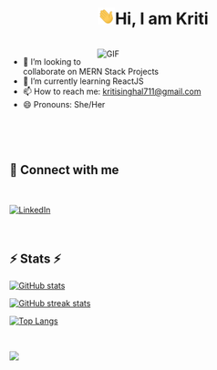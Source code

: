 <h1 align="center"> <img src="https://raw.githubusercontent.com/ABSphreak/ABSphreak/master/gifs/Hi.gif" width="30px">Hi, I am Kriti 
</h1>
<br>
<img align="right" alt="GIF" src="https://media.giphy.com/media/L1R1tvI9svkIWwpVYr/giphy.gif" width="350px">

<!-- - 👯 I’m looking to collaborate on ...
🤔 I’m looking for help with ...
- 💬 Ask me about ...
- ⚡ Fun fact: ... participant at GirlScript Summer of Code
https://media.giphy.com/media/L1R1tvI9svkIWwpVYr/giphy.gif
-->

-   🔭 I’m looking to collaborate on MERN Stack Projects
-   🌱 I’m currently learning ReactJS
-   📫 How to reach me: kritisinghal711@gmail.com
-   😄 Pronouns: She/Her

<br />

<br>
<br>

## 🙋 Connect with me

<br>

<!-- Badges template - https://github.com/badges/shields -->

[![LinkedIn](https://img.shields.io/badge/LinkedIn-0077B5?style=for-the-badge&logo=linkedin&logoColor=white)](https://www.linkedin.com/in/kriti-711/)
<br><br><br>

## ⚡ Stats ⚡

</p>

  <a  href="https://github.com/Kriti-bit">

![GitHub stats](https://github-readme-stats.vercel.app/api?username=Kriti-bit&show_icons=true)

![GitHub streak stats](https://github-readme-streak-stats.herokuapp.com/?user=Kriti-bit)

[![Top Langs](https://github-readme-stats.vercel.app/api/top-langs/?username=Kriti-bit)](https://github.com/anuraghazra/github-readme-stats)

</a>
<br>

![](https://visitor-badge.glitch.me/badge?page_id=Kriti-bit.Kriti-bit)
